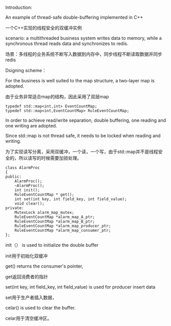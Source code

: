 Introduction:

An example of thread-safe double-buffering implemented in C++

一个C++实现的线程安全的双缓冲实例

scenario: a multithreaded business system writes data to memory, while a synchronous thread reads data and synchronizes to redis.

场景：多线程的业务系统不断写入数据到内存中，同步线程不断读取数据并同步redis


Dsigning scheme：

For the business is well suited to the map structure, a two-layer map is adopted.

由于业务非常适合map的结构，因此采用了双层map

    typedef std::map<int,int> EventCountMap;
    typedef std::map<int,EventCountMap> RuleEventCountMap;

In order to achieve read/write separation, double buffering, one reading and one writing are adopted. 

Since std::map is not thread safe, it needs to be locked when reading and writing.

为了实现读写分离，采用双缓冲，一个读，一个写，由于std::map并不是线程安全的，所以读写的时候需要加锁处理。

    class AlarmProc
    {
    public:
        AlarmProc();
        ~AlarmProc();
        int init();
        RuleEventCountMap * get();
        int set(int key, int field_key, int field_value);
        void clear();
    private:
        MutexLock alarm_map_mutex;
        RuleEventCountMap *alarm_map_A_ptr;
        RuleEventCountMap *alarm_map_B_ptr;
        RuleEventCountMap *alarm_map_producer_ptr;
        RuleEventCountMap *alarm_map_consumer_ptr;	
    };

init（） is used to initialize the double buffer

init用于初始化双缓冲

get() returns the consumer's pointer,

get返回消费者的指针

set(int key, int field_key, int field_value) is used for producer insert data

set用于生产者插入数据，

celar() is used to clear the buffer.

celar用于清空缓冲区。



